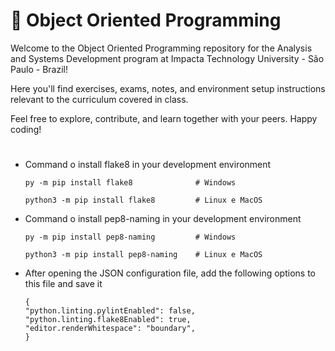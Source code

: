 # 🧬 Object Oriented Programming 

Welcome to the Object Oriented Programming repository for the Analysis and Systems Development program at Impacta Technology University - São Paulo - Brazil! 

Here you'll find exercises, exams, notes, and environment setup instructions relevant to the curriculum covered in class.

Feel free to explore, contribute, and learn together with your peers. Happy coding!

#

  - Command o install flake8 in your development environment

        py -m pip install flake8              # Windows

        python3 -m pip install flake8         # Linux e MacOS
    
  
  - Command o install pep8-naming in your development environment

        py -m pip install pep8-naming         # Windows
   
        python3 -m pip install pep8-naming    # Linux e MacOS
    

  - After opening the JSON configuration file, add the following options to this file and save it

        {
        "python.linting.pylintEnabled": false,
        "python.linting.flake8Enabled": true,
        "editor.renderWhitespace": "boundary",
        }
